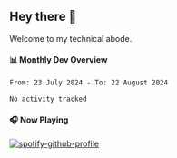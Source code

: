 ## Hey there 👋

Welcome to my technical abode.

#### 📊 Monthly Dev Overview
<!--START_SECTION:waka-->

```txt
From: 23 July 2024 - To: 22 August 2024

No activity tracked
```

<!--END_SECTION:waka-->

#### 🎧 Now Playing

[![spotify-github-profile](https://spotify-github-profile.vercel.app/api/view?uid=james2mid&cover_image=true&theme=natemoo-re)](https://open.spotify.com/user/james2mid?si=2b3baf2b09cb499e)
